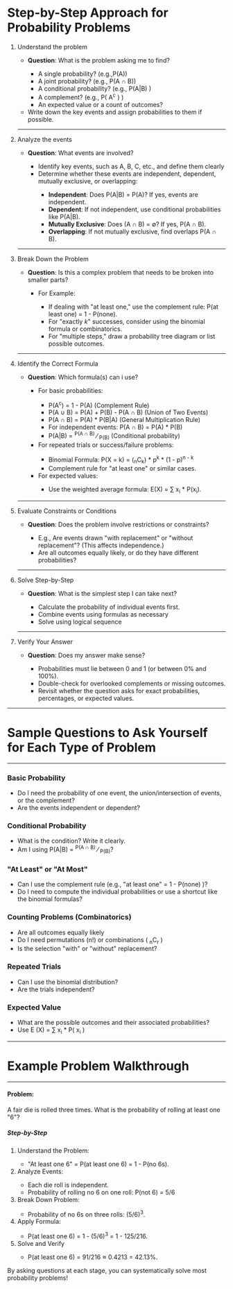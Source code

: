 # Step-by-Step Approach for Probability Problems
<ol>
<li>Understand the problem</li>
    <ul>
        <li> <strong>Question</strong>: What is the problem asking me to find?</li>
            <ul>
                <li> A single probability? (e.g.,P(A))</li>
                <li> A joint probability? (e.g., P(A ∩ B))</li>
                <li> A conditional probability? (e.g., P(A|B) )</li>
                <li> A complement? (e.g., P( A<sup>c</sup> ) )</li>
                <li> An expected value or a count of outcomes? </li>
            </ul>
        <li> Write down the key events and assign probabilities to them if possible.</li>
    </ul>

<hr>

<li>Analyze the events</li>
    <ul>
        <li> <strong>Question</strong>: What events are involved?</li>
            <ul>
                <li>Identify key events, such as A, B, C, etc., and define them clearly</li>
                <li>Determine whether these events are independent, dependent, mutually exclusive, or overlapping:</li>
                    <ul>
                        <li><strong>Independent</strong>: Does P(A|B) = P(A)? If yes, events are independent.</li>
                        <li><strong>Dependent</strong>: If not independent, use conditional probabilities like P(A|B).</li>
                        <li><strong>Mutually Exclusive</strong>: Does (A ∩ B) = ∅? If yes, P(A ∩ B).</li>
                        <li><strong>Overlapping</strong>: If not mutually exclusive, find overlaps P(A ∩ B).</li>
                    </ul>
            </ul>
    </ul>

<hr>

<li>Break Down the Problem</li>
    <ul>
        <li> <strong>Question</strong>: Is this a complex problem that needs to be broken into smaller parts?</li>
            <ul>
                <li>For Example: </li>
                    <ul>
                        <li>If dealing with "at least one," use the complement rule: P(at least one) = 1 - P(none).</li>
                        <li>For "exactly <em>k</em>" successes, consider using the binomial formula or combinatorics.</li>
                        <li>For "multiple steps," draw a probability tree diagram or list possible outcomes.</li>
                    </ul>
            </ul>
    </ul>

<hr>

<li>Identify the Correct Formula</li>
    <ul>
        <li> <strong>Question</strong>: Which formula(s) can i use? </li>
            <ul>
                <li>For basic probabilities:</li>
                    <ul>
                        <li>P(A<sup>c</sup>) = 1 - P(A) (Complement Rule)</li>
                        <li>P(A ∪ B) = P(A) + P(B) - P(A ∩ B) (Union of Two Events)</li>
                        <li>P(A ∩ B) = P(A) * P(B|A) (General Multiplication Rule)</li>
                        <li>For independent events: P(A ∩ B) = P(A) * P(B)</li>
                        <li>P(A|B) = <sup>P(A ∩ B)</sup> &frasl; <sub>P(B)</sub> (Conditional probability)</li>
                    </ul>
                <li>For repeated trials or success/failure problems:</li>
                    <ul>
                        <li>Binomial Formula: P(X = k) = (<sub>n</sub>C<sub>k</sub>) * p<sup>k</sup> * (1 - p)<sup>n - k</sup></li>
                        <li>Complement rule for "at least one" or similar cases.</li>
                    </ul>
                <li>For expected values:</li>
                    <ul>
                        <li>Use the weighted average formula: E(X) = ∑ x<sub>i</sub> * P(x<sub>i</sub>).
                    </ul>
            </ul>
    </ul>

<hr>

<li>Evaluate Constraints or Conditions</li>
    <ul>
        <li> <strong>Question</strong>: Does the problem involve restrictions or constraints?</li>
            <ul>
                <li>E.g., Are events drawn "with replacement" or "without replacement"? (This affects independence.)</li>
                <li>Are all outcomes equally likely, or do they have different probabilities?</li>
            </ul>
    </ul>

<hr>

<li>Solve Step-by-Step</li>
    <ul>
        <li> <strong>Question</strong>: What is the simplest step I can take next?</li>
            <ul>
                <li>Calculate the probability of individual events first.</li>
                <li>Combine events using formulas as necessary</li>
                <li>Solve using logical sequence</li>
            </ul>
    </ul>

<hr>

<li>Verify Your Answer</li>
    <ul>
        <li> <strong>Question</strong>: Does my answer make sense?</li>
            <ul>
                <li>Probabilities must lie between 0 and 1 (or between 0% and 100%).</li>
                <li>Double-check for overlooked complements or missing outcomes.</li>
                <li>Revisit whether the question asks for exact probabilities, percentages, or expected values. </li>
            </ul>
    </ul>
</ol>

<hr>
<h1> Sample Questions to Ask Yourself for Each Type of Problem</h1>
<hr>

<h3>Basic Probability</h3>
    <ul>
        <li>Do I need the probability of one event, the union/intersection of events, or the complement?</li>
        <li>Are the events independent or dependent?</li>
    </ul>
<h3>Conditional Probability</h3>
    <ul>
        <li>What is the condition? Write it clearly.</li>
        <li>Am I using P(A|B) = <sup>P(A ∩ B)</sup> &frasl; <sub>P(B)</sub>?</li>
    </ul>
<h3>"At Least" or "At Most"</h3>
    <ul>
        <li>Can I use the complement rule (e.g., "at least one" = 1 - P(none) )?</li>
        <li>Do I need to compute the individual probabilities or use a shortcut like the binomial formulas?</li>
    </ul>
<h3>Counting Problems (Combinatorics)</h3>
     <ul>
        <li>Are all outcomes equally likely</li>
        <li>Do I need permutations (n!) or combinations ( <sub>n</sub>C<sub>r</sub> )</li>
        <li> Is the selection "with" or "without" replacement?</li>
    </ul>
<h3> Repeated Trials </h3>
    <ul>
        <li>Can I use the binomial distribution?</li>
        <li>Are the trials independent?</li>
    </ul>
<h3>Expected Value</h3>
    <ul>
        <li>What are the possible outcomes and their associated probabilities?</li>
        <li>Use E (X) = ∑ x<sub>i</sub> * P( x<sub>i</sub> )</li>
    </ul>

<hr>
<h1> Example Problem Walkthrough </h1>
<hr>
<h4> Problem: </h4>
<p> A fair die is rolled three times. What is the probability of rolling at least one "6"?</p>

<h5>Step-by-Step</h5>
    <ol>
    <li>Understand the Problem:</li>
        <ul>
            <li>"At least one 6" = P(at least one 6) = 1 - P(no 6s).</li>
        </ul>
    <li>Analyze Events:</li>
        <ul>
            <li>Each die roll is independent.</li>
            <li>Probability of rolling no 6 on one roll: P(not 6) = 5/6</li>
        </ul>
    <li>Break Down Problem:</li>
        <ul>
            <li>Probability of no 6s on three rolls: (5/6)<sup>3</sup>.</li>
        </ul>
    <li>Apply Formula:</li>
        <ul>
            <li>P(at least one 6) = 1 - (5/6)<sup>3</sup> = 1 - 125/216.</li>
        </ul>
    <li>Solve and Verify</li>
        <ul>
            <li>P(at least one 6) = 91/216 ≈ 0.4213 = 42.13%.</li>
        </ul>
    </ol>
By asking questions at each stage, you can systematically solve most probability problems!
